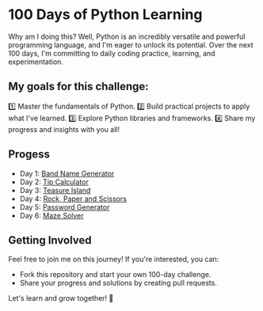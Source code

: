 # 100 Days of Python Learning

Why am I doing this? Well, Python is an incredibly versatile and powerful programming language, and I'm eager to unlock its potential. Over the next 100 days, I'm committing to daily coding practice, learning, and experimentation.

## My goals for this challenge:
 1️⃣ Master the fundamentals of Python.
 2️⃣ Build practical projects to apply what I've learned.
 3️⃣ Explore Python libraries and frameworks.
 4️⃣ Share my progress and insights with you all!

## Progess

 - Day 1: [Band Name Generator](https://github.com/guntasrikanth/100_days_of_python/blob/aa627357807e5cd2abff0e5832024101d94e96c1/Day%201%20-%20Band%20Name%20Generator)
 - Day 2: [Tip Calculator](https://github.com/guntasrikanth/100_days_of_python/blob/aa627357807e5cd2abff0e5832024101d94e96c1/Day%202%20-%20Tip%20Calculator)
 - Day 3: [Teasure Island](https://github.com/guntasrikanth/100_days_of_python/blob/422f9ab4fda536c288d82ca537d8530932f37a62/Day%203%20-%20Teasure%20Island)
 - Day 4: [Rock, Paper and Scissors](https://github.com/guntasrikanth/100_days_of_python/blob/422f9ab4fda536c288d82ca537d8530932f37a62/Day%204-%20Rock%2C%20Paper%20and%20Scissors%20game)
 - Day 5: [Password Generator](https://github.com/guntasrikanth/100_days_of_python/blob/422f9ab4fda536c288d82ca537d8530932f37a62/Day%205%20-%20Password%20Generator)
 - Day 6: [Maze Solver](https://github.com/guntasrikanth/100_days_of_python/blob/59fd16668961426b7690e6ecbfbbc8e843426b7e/Day%206%20-%20Maze%20solver)


## Getting Involved

Feel free to join me on this journey! If you're interested, you can:

- Fork this repository and start your own 100-day challenge.
- Share your progress and solutions by creating pull requests.

Let's learn and grow together! 🌱
